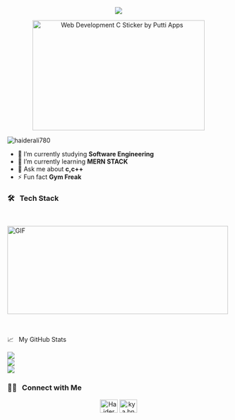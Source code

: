 
<p align="center">
  <a href="https://github.com/DenverCoder1/readme-typing-svg"><img src="https://readme-typing-svg.herokuapp.com?lines=;I'm+Haider+Ali;Software+Engineering+Undergraduate;With+a+Passion%20for%20lifelong%20learning&center=true&width=500&height=50"></a>
</p>

<p align="center">
<img   src="https://media4.giphy.com/media/juua9i2c2fA0AIp2iq/giphy.gif?cid=ecf05e47cjwlyt9w4vzwklu5cazoassvtuwrmkg44u25h0it&amp;rid=giphy.gif&amp;ct=s" alt="Web Development C Sticker by Putti Apps" style="width: 390px; height: 250px; left: 0px; top: 0px;">
</a>
  </p>


<p align="left"> <img src="https://komarev.com/ghpvc/?username=haiderali780&label=Profile%20views&color=0e75b6&style=flat" alt="haiderali780" /> </p>



- 🔭 I’m currently studying **Software Engineering**
- 🌱 I’m currently learning **MERN STACK**
- 💬 Ask me about **c,c++**
- ⚡ Fun fact **Gym Freak**


### 🛠 &nbsp; Tech Stack  
<br>





<p align="left">
  <img   alt="GIF" src="https://media.giphy.com/media/26tn33aiTi1jkl6H6/giphy.gif?raw=true" width="500" height="200" />
</p>
<br>
<br>
  
  
 
  <div>
  <div> </div>
    📈  &nbsp; My GitHub Stats
  </div> 
  
  ![](https://github-readme-stats.vercel.app/api?username=haiderali780&theme=radical&hide_border=false&include_all_commits=false&count_private=false)<br/>
![](https://github-readme-streak-stats.herokuapp.com/?user=haiderali780&theme=radical&hide_border=false)<br/>
![](https://github-readme-stats.vercel.app/api/top-langs/?username=haiderali780&theme=radical&hide_border=false&include_all_commits=false&count_private=false&layout=compact)
  
### 🤝🏻  &nbsp; Connect with Me <br>
<p align="center">
  <a href="https://fb.com/Haider Hizz/" target="blank"><img align="center" src="https://raw.githubusercontent.com/rahuldkjain/github-profile-readme-generator/master/src/images/icons/Social/facebook.svg" alt="Haider Hizz/" height="30" width="40" /></a>
<a href="https://instagram.com/hizzhaider33" target="blank"><img align="center" src="https://raw.githubusercontent.com/rahuldkjain/github-profile-readme-generator/master/src/images/icons/Social/instagram.svg" alt="kya.bne.ga.burhan.tera" height="30" width="40" /></a>
  <p/>

  




